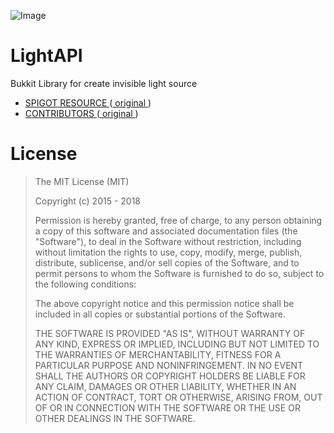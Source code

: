 ![Image](/others/light_api_logo_version_3.png)
# LightAPI
Bukkit Library for create invisible light source

- [ SPIGOT RESOURCE ](https://www.spigotmc.org/resources/lightapi-temporary-fork.48247/) ([ original ](https://www.spigotmc.org/resources/lightapi.4510/))
- [ CONTRIBUTORS ](https://github.com/Qveshn/LightAPI/graphs/contributors) ([ original ](https://github.com/BeYkeRYkt/LightAPI/graphs/contributors))

# License
> The MIT License (MIT)
>
>Copyright (c) 2015 - 2018
>
>Permission is hereby granted, free of charge, to any person obtaining a copy
>of this software and associated documentation files (the "Software"), to deal
>in the Software without restriction, including without limitation the rights
>to use, copy, modify, merge, publish, distribute, sublicense, and/or sell
>copies of the Software, and to permit persons to whom the Software is
>furnished to do so, subject to the following conditions:
>
>The above copyright notice and this permission notice shall be included in all
>copies or substantial portions of the Software.
>
>THE SOFTWARE IS PROVIDED "AS IS", WITHOUT WARRANTY OF ANY KIND, EXPRESS OR
>IMPLIED, INCLUDING BUT NOT LIMITED TO THE WARRANTIES OF MERCHANTABILITY,
>FITNESS FOR A PARTICULAR PURPOSE AND NONINFRINGEMENT. IN NO EVENT SHALL THE
>AUTHORS OR COPYRIGHT HOLDERS BE LIABLE FOR ANY CLAIM, DAMAGES OR OTHER
>LIABILITY, WHETHER IN AN ACTION OF CONTRACT, TORT OR OTHERWISE, ARISING FROM,
>OUT OF OR IN CONNECTION WITH THE SOFTWARE OR THE USE OR OTHER DEALINGS IN THE
>SOFTWARE.
